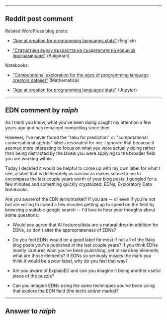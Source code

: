 

------

## Reddit post comment

Related WordPress blog posts:

- ["Age at creation for programming languages stats"](https://rakuforprediction.wordpress.com/2024/05/25/age-at-creation-for-programming-languages-stats/) (English)

- ["Статистики върху възрастта на създателите на езици за програмиране"](https://rakuforprediction.wordpress.com/2024/05/24/статистики-върху-възрастта-на-създат/)  (Bulgarian)

Notebooks:

- ["Computational exploration for the ages of programming language creators dataset"](https://community.wolfram.com/groups/-/m/t/3180327) (Mathematica)

- ["Age at creation for programming languages stats"](https://github.com/antononcube/RakuForPrediction-blog/blob/main/Notebooks/Jupyter/Age-at-creation-for-programming-languages-stats.ipynb) (Jupyter)


-------

## EDN comment by *raiph*


As I think you know, what you've been doing caught my attention a few years ago and has remained compelling since then.

However, I've never found the "raku for prediction" or "computational conversational agents" labels resonated for me. I ignored that because it seemed more interesting to focus on what you were actually doing rather than being distracted by the labels you were applying to the broader field you are working within.

Today I decided it would be helpful to come up with my own label for what I see, a label that is deliberately as narrow as makes sense to me to encompass the last couple years worth of your blog posts. I googled for a few minutes and something quickly crystalized: EDNs, Exploratory Data Notebooks.

Are you aware of the EDN term/market? If you are -- or even if you're not but are willing to spend a few minutes getting up to speed on the field by browsing a suitable google search -- I'd love to hear your thoughts about some questions:

- Would you agree that AI features/data are a natural drop-in addition for EDNs, so don't alter the appropriateness of EDNs?

- Do you feel EDNs would be a good label for most if not all of the Raku blog posts you've published in the last couple years? If you think EDNs mostly captures what you've been publishing, yet misses key elements, what are those elements? If EDNs so seriously misses the mark you think it would be a poor label, why do you feel that way?

- Are you aware of ExplainED and can you imagine it being another useful piece of the puzzle?

- Can you imagine EDNs using the same techniques you've been using that explore the EDN field (the tech) and/or market?

-------

## Answer to *raiph*